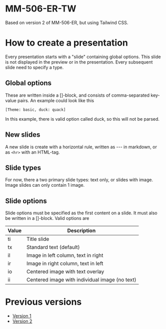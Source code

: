 # MM-506-ER-TW
Based on version 2 of MM-506-ER, but using Tailwind CSS.

# How to create a presentation
Every presentation starts with a "slide" containing global options. This slide is not displayed in the preview or in the presentation. Every subsequent slide need to specify a type.

## Global options
These are written inside a []-block, and consists of comma-separated key-value pairs. An example could look like this
```
[Theme: basic, duck: quack]
```
In this example, there is valid option called duck, so this will not be parsed.

## New slides
A new slide is create with a horizontal rule, written as --- in markdown, or as ```<hr>``` with an HTML-tag.

## Slide types
For now, there a two primary slide types: text only, or slides with image. Image slides can only contain 1 image.

## Slide options
Slide options must be specified as the first content on a slide. It must also be written in a []-block. Valid options are

|Value | Description|
|------|------------|
| ti   | Title slide|
| tx   | Standard text (default)|
| il   | Image in left column, text in right|
| ir   | Image in right column, text in left|
| io   | Centered image with text overlay|
| ii   | Centered image with individual image (no text)|


# Previous versions
* [Version 1](https://github.com/espenraugstad/MM-506-ER)
* [Version 2](https://github.com/espenraugstad/MM-506-ER-V2)